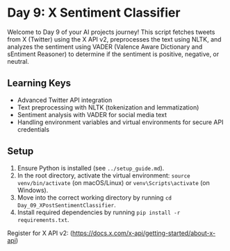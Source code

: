 # Day 9: X Sentiment Classifier

Welcome to Day 9 of your AI projects journey! This script fetches tweets from X (Twitter) using the X API v2, preprocesses the text using NLTK, and analyzes the sentiment using VADER (Valence Aware Dictionary and sEntiment Reasoner) to determine if the sentiment is positive, negative, or neutral.

## Learning Keys
- Advanced Twitter API integration
- Text preprocessing with NLTK (tokenization and lemmatization)
- Sentiment analysis with VADER for social media text
- Handling environment variables and virtual environments for secure API credentials

## Setup
1. Ensure Python is installed (see `../setup_guide.md`).
2. In the root directory, activate the virtual environment: `source venv/bin/activate` (on macOS/Linux) or `venv\Scripts\activate` (on Windows).
3. Move into the correct working directory by running `cd Day_09_XPostSentimentClassifier`.
4. Install required dependencies by running `pip install -r requirements.txt`.

Register for X API v2: (https://docs.x.com/x-api/getting-started/about-x-api)